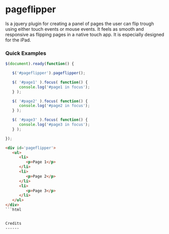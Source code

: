 pageflipper
=======

Is a jquery plugin for creating a panel of pages the user can flip trough using either touch events or mouse events. It feels as smooth and responsive as flipping pages in a native touch app. It is especially designed for the iPad.

### Quick Examples

```javascript
$(document).ready(function() {

   $('#pageflipper').pageflipper();

   $( '#page1' ).focus( function() {
      console.log('#page1 in focus');
   } );

   $( '#page2' ).focus( function() {
      console.log('#page2 in focus');
   } );

   $( '#page3' ).focus( function() {
      console.log('#page3 in focus');
   } );

});
```

```html
<div id='pageflipper'>
   <ul>
      <li>
         <p>Page 1</p>
      </li>
      <li>
         <p>Page 2</p>
      </li>
      <li>
         <p>Page 3</p>
      </li>
   </ul>
</div>
```html


Credits
------